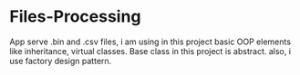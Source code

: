 # Files-Processing
App serve .bin and .csv files, i am using in this project basic OOP elements like inheritance, virtual classes. Base class in this project is abstract. 
also, i use factory design pattern.
